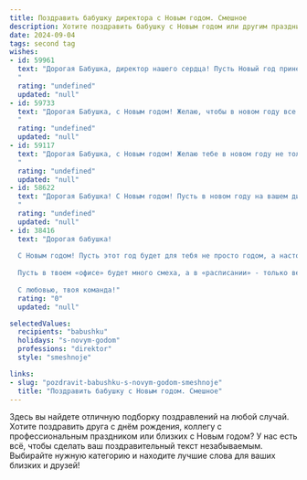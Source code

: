 ```yaml
---
title: Поздравить бабушку директора с Новым годом. Смешное
description: Хотите поздравить бабушку с Новым годом или другим праздником? Наш ИИ создаст незабываемое поздравление, а вы обязательно выделитесь среди других.  
date: 2024-09-04
tags: second tag
wishes:
- id: 59961
  text: "Дорогая Бабушка, директор нашего сердца! Пусть Новый год принесет тебе море позитива,  отличную пенсию и… еще больше внуков!  😜  С Новым годом! 🎄🎉
  "
  rating: "undefined"
  updated: "null"
- id: 59733
  text: "Дорогая Бабушка, с Новым годом! Желаю, чтобы в новом году все твои директивы выполнялись моментально, подчиненные были послушными, как овечки, а прибыль росла, как на дрожжах! 🎉🥂
  "
  rating: "undefined"
  updated: "null"
- id: 59117
  text: "Дорогая Бабушка, с Новым годом! Желаю тебе в новом году не только крепкого здоровья, но и  чтобы ты всегда оставалась бодрой и энергичной – ведь, как мы все знаем, ты самая крутая директор по бабушкиным делам в мире! 🥳
  "
  rating: "undefined"
  updated: "null"
- id: 58622
  text: "Дорогая Бабушка! С Новым годом! Пусть в новом году на вашем директорском посту все будет гладко, как лед на катке, и подчиненные послушны, как елочные игрушки! 🎉🍾
  "
  rating: "undefined"
  updated: "null"
- id: 38416
  text: "Дорогая бабушка!
  
  С Новым годом! Пусть этот год будет для тебя не просто годом, а настоящим директорским советом удачи и радости! Желаю, чтобы у тебя всегда были «позитивные отчеты» о семейном счастье, «долгосрочные контракты» с хорошим настроением и «бюджеты» на вкусняшки, которые никогда не заканчиваются!
  
  Пусть в твоем «офисе» будет много смеха, а в «расписании» - только веселые сюрпризы! А ещё помни: ты – самый главный директор нашей семьи, так что поживем по твоим правилам и поддержим твое ведомство «счастья и здоровья»!
  
  С любовью, твоя команда!"
  rating: "0"
  updated: "null"

selectedValues:
  recipients: "babushku"
  holidays: "s-novym-godom"
  professions: "direktor"
  style: "smeshnoje"

links:
- slug: "pozdravit-babushku-s-novym-godom-smeshnoje"
  title: "Поздравить бабушку с Новым годом. Смешное"
---
```


Здесь вы найдете отличную подборку поздравлений на любой случай. 
Хотите поздравить друга с днём рождения, коллегу с профессиональным праздником или близких с Новым годом? У нас есть всё, чтобы сделать ваш поздравительный текст незабываемым. Выбирайте нужную категорию и находите лучшие слова для ваших близких и друзей!

